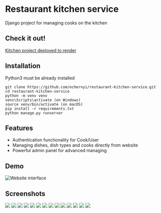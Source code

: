 #  **Restaurant kitchen service**

Django project for managing cooks on the kitchen

## Check it out!

[Kitchen project deployed to render]()

## Installation

Python3 must be already installed

```shell
git clone https://github.com/ochernyi/restaurant-kitchen-service.git
cd restaurant-kitchen-service
python -m venv venv
venv\Scripts\activate (on Windows)
source venv/bin/activate (on macOS)
pip install -r requirements.txt
python manage.py runserver
```

## Features

* Authentication functionality for Cook/User
* Managing dishes, dish types and cooks directly from website
* Powerful admin panel for advanced managing

## Demo

<img alt="Website interface" src="C:\Users\Oper\Desktop\ОД\Черный\QnA\Project\1.png"/>

## Screenshots 

<img src="C:\Users\Oper\Desktop\ОД\Черный\QnA\Project\2.png">
<img src="C:\Users\Oper\Desktop\ОД\Черный\QnA\Project\3.png">
<img src="C:\Users\Oper\Desktop\ОД\Черный\QnA\Project\4.png">
<img src="C:\Users\Oper\Desktop\ОД\Черный\QnA\Project\5.png">
<img src="C:\Users\Oper\Desktop\ОД\Черный\QnA\Project\6.png">
<img src="C:\Users\Oper\Desktop\ОД\Черный\QnA\Project\7.png">
<img src="C:\Users\Oper\Desktop\ОД\Черный\QnA\Project\8.png">
<img src="C:\Users\Oper\Desktop\ОД\Черный\QnA\Project\9.png">
<img src="C:\Users\Oper\Desktop\ОД\Черный\QnA\Project\10.png">
<img src="C:\Users\Oper\Desktop\ОД\Черный\QnA\Project\11.png">
<img src="C:\Users\Oper\Desktop\ОД\Черный\QnA\Project\12.png">
<img src="C:\Users\Oper\Desktop\ОД\Черный\QnA\Project\13.png">
<img src="C:\Users\Oper\Desktop\ОД\Черный\QnA\Project\14.png">
<img src="C:\Users\Oper\Desktop\ОД\Черный\QnA\Project\15.png">
